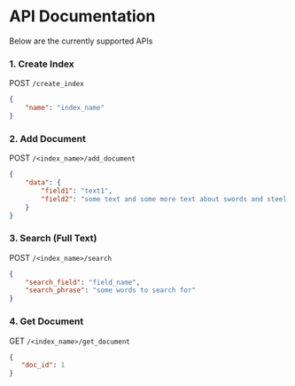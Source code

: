 # API Documentation

Below are the currently supported APIs

###  1. Create Index
POST `/create_index`
```JSON
{
    "name": "index_name"
}
```

### 2. Add Document
POST `/<index_name>/add_document`
```JSON
{
    "data": {
        "field1": "text1",
        "field2": "some text and some more text about swords and steel and other cool stuff"
    }
}
```

### 3. Search (Full Text)
POST `/<index_name>/search`
```JSON
{
    "search_field": "field_name",
    "search_phrase": "some words to search for"
}
```

### 4. Get Document
GET `/<index_name>/get_document`
```JSON
{
   "doc_id": 1
}
```